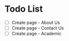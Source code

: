 # Todo List
- [ ] Create page - About Us
- [ ] Create page - Contact Us
- [ ] Create page - Academic